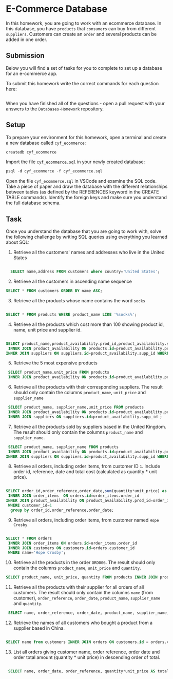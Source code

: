 # E-Commerce Database

In this homework, you are going to work with an ecommerce database. In this database, you have `products` that `consumers` can buy from different `suppliers`. Customers can create an `order` and several products can be added in one order.

## Submission

Below you will find a set of tasks for you to complete to set up a database for an e-commerce app.

To submit this homework write the correct commands for each question here:
```sql


```

When you have finished all of the questions - open a pull request with your answers to the `Databases-Homework` repository.

## Setup

To prepare your environment for this homework, open a terminal and create a new database called `cyf_ecommerce`:

```sql
createdb cyf_ecommerce
```

Import the file [`cyf_ecommerce.sql`](./cyf_ecommerce.sql) in your newly created database:

```sql
psql -d cyf_ecommerce -f cyf_ecommerce.sql
```

Open the file `cyf_ecommerce.sql` in VSCode and examine the SQL code. Take a piece of paper and draw the database with the different relationships between tables (as defined by the REFERENCES keyword in the CREATE TABLE commands). Identify the foreign keys and make sure you understand the full database schema.

## Task

Once you understand the database that you are going to work with, solve the following challenge by writing SQL queries using everything you learned about SQL:

1. Retrieve all the customers' names and addresses who live in the United States
```sql

  SELECT name,address FROM customers where country='United States';

```

2. Retrieve all the customers in ascending name sequence
```sql
SELECT * FROM customers ORDER BY name ASC;

```
3. Retrieve all the products whose name contains the word `socks`
```sql

SELECT * FROM products WHERE product_name LIKE '%socks%';
```
4. Retrieve all the products which cost more than 100 showing product id, name, unit price and supplier id.
```sql

SELECT product_name,product_availability.prod_id,product_availability.supp_id,unit_price FROM products
 INNER JOIN product_availability ON products.id=product_availability.prod_id
INNER JOIN suppliers ON suppliers.id=product_availability.supp_id WHERE unit_price > 100;
```
5. Retrieve the 5 most expensive products
```sql
 SELECT product_name,unit_price FROM products
 INNER JOIN product_availability ON products.id=product_availability.prod_id  order by unit_price desc limit 5;

```
6. Retrieve all the products with their corresponding suppliers. The result should only contain the columns `product_name`, `unit_price` and `supplier_name`
```sql
 SELECT product_name, supplier_name,unit_price FROM products
 INNER JOIN product_availability ON products.id=product_availability.prod_id
 INNER JOIN suppliers ON suppliers.id=product_availability.supp_id ;

```
7. Retrieve all the products sold by suppliers based in the United Kingdom. The result should only contain the columns `product_name` and `supplier_name`.

```sql
 SELECT product_name, supplier_name FROM products
 INNER JOIN product_availability ON products.id=product_availability.prod_id
INNER JOIN suppliers ON suppliers.id=product_availability.supp_id WHERE country='United Kingdom';
```
8. Retrieve all orders, including order items, from customer ID `1`. Include order id, reference, date and total cost (calculated as quantity * unit price).
```sql

SELECT order_id,order_reference,order_date,sum(quantity*unit_price) as total_cost FROM orders
 INNER JOIN order_items  ON orders.id=order_items.order_id
INNER JOIN product_availability ON product_availability.prod_id=order_items.product_id and product_availability.supp_id=order_items.supplier_id
 WHERE customer_id=1
  group by order_id,order_reference,order_date;
```
9. Retrieve all orders, including order items, from customer named `Hope Crosby`
```sql

SELECT * FROM orders
 INNER JOIN order_items ON orders.id=order_items.order_id
 INNER JOIN customers ON customers.id=orders.customer_id
 WHERE name='Hope Crosby';
```
10. Retrieve all the products in the order `ORD006`. The result should only contain the columns `product_name`, `unit_price` and `quantity`.
```sql
SELECT product_name, unit_price, quantity FROM products INNER JOIN product_availability ON products.id = product_availability.prod_id INNER JOIN order_items ON product_availability.prod_id=order_items.product_id INNER JOIN orders ON order_items.order_id = orders.id WHERE orders.order_reference='ORD006';

```
11. Retrieve all the products with their supplier for all orders of all customers. The result should only contain the columns `name` (from customer), `order_reference`, `order_date`, `product_name`, `supplier_name` and `quantity`.
```sql
 SELECT name, order_reference, order_date, product_name, supplier_name, quantity FROM customers INNER JOIN orders ON customers.id = orders.customer_id INNER JOIN order_items ON orders.id = order_items.order_id INNER JOIN product_availability ON order_items.product_id = product_availability.prod_id INNER JOIN products ON product_availability.prod_id = products.id INNER JOIN suppliers ON product_availability.supp_id = suppliers.id;

```
12. Retrieve the names of all customers who bought a product from a supplier based in China.
```sql

SELECT name from customers INNER JOIN orders ON customers.id = orders.customer_id INNER JOIN order_items ON orders.id= order_items.order_id INNER JOIN product_availability ON order_items.product_id=product_availability.prod_id INNER JOIN suppliers ON product_availability.supp_id=suppliers.id WHERE suppliers.country ='China';
```
13. List all orders giving customer name, order reference, order date and order total amount (quantity * unit price) in descending order of total.
```sql

 SELECT name, order_date, order_reference, quantity*unit_price AS total_cost FROM orders INNER JOIN order_items ON orders.id= order_items.order_id INNER JOIN product_availability ON product_availability.prod_id = order_items.product_id AND product_availability.supp_id = order_items.supplier_id INNER JOIN customers ON customer_id=orders.customer_id;
```
